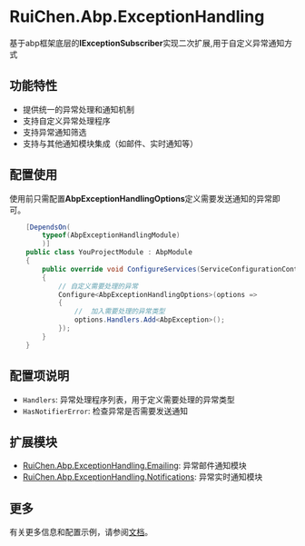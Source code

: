 # RuiChen.Abp.ExceptionHandling

基于abp框架底层的**IExceptionSubscriber**实现二次扩展,用于自定义异常通知方式

## 功能特性

* 提供统一的异常处理和通知机制
* 支持自定义异常处理程序
* 支持异常通知筛选
* 支持与其他通知模块集成（如邮件、实时通知等）

## 配置使用

使用前只需配置**AbpExceptionHandlingOptions**定义需要发送通知的异常即可。

```csharp
    [DependsOn(
        typeof(AbpExceptionHandlingModule)
        )]
    public class YouProjectModule : AbpModule
    {
        public override void ConfigureServices(ServiceConfigurationContext context)
        {
            // 自定义需要处理的异常
            Configure<AbpExceptionHandlingOptions>(options =>
            {
                //  加入需要处理的异常类型
                options.Handlers.Add<AbpException>();
            });
        }
    }
```

## 配置项说明

* `Handlers`: 异常处理程序列表，用于定义需要处理的异常类型
* `HasNotifierError`: 检查异常是否需要发送通知

## 扩展模块

* [RuiChen.Abp.ExceptionHandling.Emailing](../RuiChen.Abp.ExceptionHandling.Emailing/README.md): 异常邮件通知模块
* [RuiChen.Abp.ExceptionHandling.Notifications](../../../modules/realtime-notifications/RuiChen.Abp.ExceptionHandling.Notifications/README.md): 异常实时通知模块

## 更多

有关更多信息和配置示例，请参阅[文档](https://github.com/colinin/abp-next-admin)。